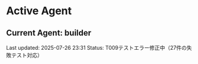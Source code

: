 # Active Agent

## Current Agent: builder

Last updated: 2025-07-26 23:31
Status: T009テストエラー修正中（27件の失敗テスト対応）